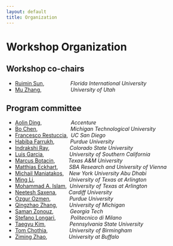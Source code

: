 ```yaml
---
layout: default
title: Organization
---
```


# Workshop Organization


## Workshop co-chairs
- [Ruimin Sun](https://www.ruiminsun.com/),&emsp;&emsp;&emsp;&emsp;&emsp;*Florida International University*
- [Mu Zhang](https://sites.google.com/site/muzhang82/), &emsp;&emsp;&emsp;&emsp;&emsp; *University of Utah*

## Program committee

- [Aolin	Ding](https://www.linkedin.com/in/aolinding),&emsp;&emsp;&emsp;&emsp;&emsp;&nbsp; *Accenture*  
- [Bo Chen](https://pages.mtu.edu/~bchen/),&emsp;&emsp;&emsp;&emsp;&emsp;&emsp; *Michigan Technological University*
- [Francesco	Restuccia](https://www.linkedin.com/in/francesco-restuccia-phd-05062a128/),&nbsp;&nbsp;*UC San Diego* 
- [Habiba Farrukh](https://habiba-farrukh.github.io/),&emsp;&emsp;&emsp;*Purdue University*
- [Indrakshi	Ray](https://www.cs.colostate.edu/~iray/),&emsp;&emsp;&emsp;&nbsp;&nbsp; *Colorado State University*
- [Luis Garcia](https://lagarcia.us/),&emsp;&emsp;&emsp;&emsp;&nbsp;&nbsp; *University of Southern California*
- [Marcus Botacin](https://marcusbotacin.github.io/), &emsp;&emsp;&nbsp;*Texas A&M University*
- [Matthias Eckhart](https://www.sba-research.org/team/matthias-eckhart/),&emsp;&nbsp;&nbsp;&nbsp; *SBA Research and University of Vienna*
- [Michail Maniatakos](https://nyuad.nyu.edu/en/academics/divisions/engineering/faculty/michail-maniatakos.html),&emsp;*New York University Abu Dhabi*
- [Ming Li](https://ranger.uta.edu/~mingli/),&emsp;&emsp;&emsp;&emsp;&emsp;&emsp;&nbsp; *University of Texas at Arlington*
- [Mohammad A. Islam](https://crystal.uta.edu/~mislam/),&nbsp;&nbsp;*University of Texas at Arlington*
- [Neetesh Saxena](https://sites.google.com/site/neeteshsaxena/home),&emsp;&emsp;&nbsp;*Cardiff University*
- [Ozgur	Ozmen](https://ozgurozmen.github.io/),&emsp;&emsp;&emsp;&nbsp; *Purdue University*
- [Qingzhao Zhang](https://zqzqz.github.io/),&emsp;&emsp;&nbsp;*University of Michigan*
- [Saman	Zonouz](https://sites.google.com/site/samanzonouz4n6/saman-zonouz),&emsp;&emsp;&nbsp;&nbsp;&nbsp; *Georgia Tech*
- [Stefano Longari](https://ascarecrowhat.github.io/), &emsp;&emsp;&nbsp; *Politecnico di Milano*
- [Taegyu Kim](https://tgkim.gitlab.io/),&emsp;&emsp;&emsp;&emsp;&nbsp; *Pennsylvania State University*
- [Tom Chothia](https://www.cs.bham.ac.uk/~tpc/),&emsp;&emsp;&emsp;&nbsp;&nbsp;&nbsp; *University of Birmingham*
- [Ziming Zhao](https://zzm7000.github.io/),&emsp;&emsp;&emsp;&nbsp;&nbsp;&nbsp; *University at Buffalo*

<!-- 
<table style="height:25px">
<colgroup>
<col width="30%" />
<col width="70%" />
</colgroup>
<thead>
<tr class="header">
<th>Field</th>
<th>Description</th>
</tr>
</thead>
<tbody>
<tr>
<td markdown="span">[Aolin	Ding](https://www.linkedin.com/in/aolinding)</td>
<td markdown="span">*Accenture* </td>
</tr>
<tr>
<td markdown="span">[Bo Chen](https://pages.mtu.edu/~bchen/)</td>
<td markdown="span">*Michigan Technological University* </td>
</tr>
</tbody>
</table> -->

